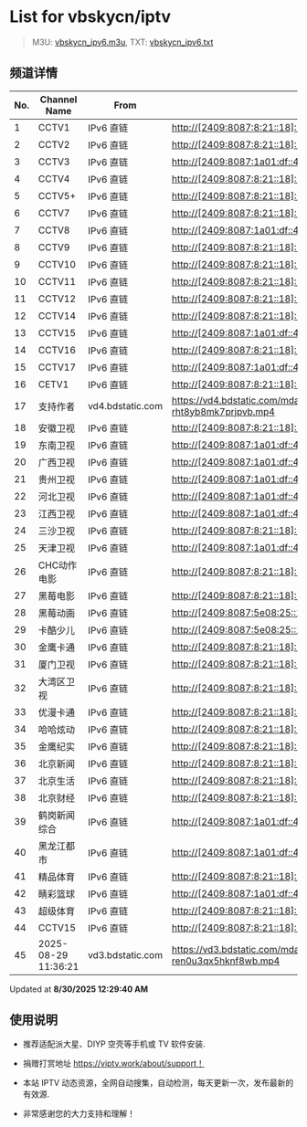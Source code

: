 # List for **vbskycn/iptv**

> M3U: [vbskycn_ipv6.m3u](./vbskycn_ipv6.m3u ), TXT: [vbskycn_ipv6.txt](./txt/vbskycn_ipv6.txt )

## 频道详情

| No. | Channel Name | From | Source |
| --- | ------------ | ---- | ------ |
| 1 | CCTV1 | IPv6 直链 | <http://[2409:8087:8:21::18]:6610/otttv.bj.chinamobile.com/PLTV/88888888/224/3221226338/1.m3u8> |
| 2 | CCTV2 | IPv6 直链 | <http://[2409:8087:8:21::18]:6610/otttv.bj.chinamobile.com/PLTV/88888888/224/3221226230/1.m3u8> |
| 3 | CCTV3 | IPv6 直链 | <http://[2409:8087:1a01:df::4041]:80/TVOD/88888888/224/3221225799/main.m3u8> |
| 4 | CCTV4 | IPv6 直链 | <http://[2409:8087:8:21::18]:6610/otttv.bj.chinamobile.com/PLTV/88888888/224/3221226335/1.m3u8?> |
| 5 | CCTV5+ | IPv6 直链 | <http://[2409:8087:8:21::18]:6610/otttv.bj.chinamobile.com/PLTV/88888888/224/3221226349/1.m3u8> |
| 6 | CCTV7 | IPv6 直链 | <http://[2409:8087:8:21::18]:6610/otttv.bj.chinamobile.com/PLTV/88888888/224/3221226234/1.m3u8> |
| 7 | CCTV8 | IPv6 直链 | <http://[2409:8087:1a01:df::4051]:80/TVOD/88888888/224/3221225795/main.m3u8> |
| 8 | CCTV9 | IPv6 直链 | <http://[2409:8087:8:21::18]:6610/otttv.bj.chinamobile.com/PLTV/88888888/224/3221226236/1.m3u8> |
| 9 | CCTV10 | IPv6 直链 | <http://[2409:8087:8:21::18]:6610/otttv.bj.chinamobile.com/PLTV/88888888/224/3221226449/1.m3u8> |
| 10 | CCTV11 | IPv6 直链 | <http://[2409:8087:8:21::18]:6610/otttv.bj.chinamobile.com/PLTV/88888888/224/3221226334/1.m3u8> |
| 11 | CCTV12 | IPv6 直链 | <http://[2409:8087:8:21::18]:6610/otttv.bj.chinamobile.com/PLTV/88888888/224/3221226228/1.m3u8> |
| 12 | CCTV14 | IPv6 直链 | <http://[2409:8087:8:21::18]:6610/otttv.bj.chinamobile.com/PLTV/88888888/224/3221226229/1.m3u8> |
| 13 | CCTV15 | IPv6 直链 | <http://[2409:8087:1a01:df::4033]:80/TVOD/88888888/224/3221226127/main.m3u8> |
| 14 | CCTV16 | IPv6 直链 | <http://[2409:8087:8:21::18]:6610/otttv.bj.chinamobile.com/PLTV/88888888/224/3221226887/1.m3u8> |
| 15 | CCTV17 | IPv6 直链 | <http://[2409:8087:1a01:df::4025]:80/TVOD/88888888/224/3221225708/main.m3u8> |
| 16 | CETV1 | IPv6 直链 | <http://[2409:8087:8:21::18]:6610/otttv.bj.chinamobile.com/PLTV/88888888/224/3221226494/1.m3u8> |
| 17 | 支持作者 | vd4.bdstatic.com | <https://vd4.bdstatic.com/mda-rht8yb8mk7prjpvb/1080p/cae_h264/1756373484708582178/mda-rht8yb8mk7prjpvb.mp4> |
| 18 | 安徽卫视 | IPv6 直链 | <http://[2409:8087:8:21::18]:6610/otttv.bj.chinamobile.com/PLTV/88888888/224/3221226337/1.m3u8> |
| 19 | 东南卫视 | IPv6 直链 | <http://[2409:8087:1a01:df::4035]:80/TVOD/88888888/224/3221225950/main.m3u8> |
| 20 | 广西卫视 | IPv6 直链 | <http://[2409:8087:1a01:df::4047]:80/TVOD/88888888/224/3221226091/main.m3u8> |
| 21 | 贵州卫视 | IPv6 直链 | <http://[2409:8087:1a01:df::4030]:80/TVOD/88888888/224/3221225974/main.m3u8> |
| 22 | 河北卫视 | IPv6 直链 | <http://[2409:8087:1a01:df::4035]:80/TVOD/88888888/224/3221225961/main.m3u8> |
| 23 | 江西卫视 | IPv6 直链 | <http://[2409:8087:1a01:df::4027]:80/TVOD/88888888/224/3221225935/main.m3u8> |
| 24 | 三沙卫视 | IPv6 直链 | <http://[2409:8087:8:21::18]:6610/otttv.bj.chinamobile.com/PLTV/88888888/224/3221226544/1.m3u8> |
| 25 | 天津卫视 | IPv6 直链 | <http://[2409:8087:1a01:df::4030]:80/TVOD/88888888/224/3221225972/main.m3u8> |
| 26 | CHC动作电影 | IPv6 直链 | <http://[2409:8087:8:21::18]:6610/otttv.bj.chinamobile.com/PLTV/88888888/224/3221226329/1.m3u8> |
| 27 | 黑莓电影 | IPv6 直链 | <http://[2409:8087:8:21::18]:6610/otttv.bj.chinamobile.com/PLTV/88888888/224/3221226939/1.m3u8> |
| 28 | 黑莓动画 | IPv6 直链 | <http://[2409:8087:5e08:25::16]:6610/200000001898/460000089800010002/1.m3u8> |
| 29 | 卡酷少儿 | IPv6 直链 | <http://[2409:8087:5e08:25::16]:6610/200000001898/460000089800010081/1.m3u8> |
| 30 | 金鹰卡通 | IPv6 直链 | <http://[2409:8087:8:21::18]:6610/otttv.bj.chinamobile.com/PLTV/88888888/224/3221226576/1.m3u8> |
| 31 | 厦门卫视 | IPv6 直链 | <http://[2409:8087:8:21::18]:6610/otttv.bj.chinamobile.com/PLTV/88888888/224/3221226542/1.m3u8> |
| 32 | 大湾区卫视 | IPv6 直链 | <http://[2409:8087:8:21::18]:6610/otttv.bj.chinamobile.com/PLTV/88888888/224/3221226540/1.m3u8> |
| 33 | 优漫卡通 | IPv6 直链 | <http://[2409:8087:8:21::18]:6610/otttv.bj.chinamobile.com/PLTV/88888888/224/3221226932/1.m3u8> |
| 34 | 哈哈炫动 | IPv6 直链 | <http://[2409:8087:8:21::18]:6610/otttv.bj.chinamobile.com/PLTV/88888888/224/3221226931/1.m3u8> |
| 35 | 金鹰纪实 | IPv6 直链 | <http://[2409:8087:8:21::18]:6610/otttv.bj.chinamobile.com/PLTV/88888888/224/3221226572/1.m3u8> |
| 36 | 北京新闻 | IPv6 直链 | <http://[2409:8087:8:21::18]:6610/otttv.bj.chinamobile.com/PLTV/88888888/224/3221226437/1.m3u8> |
| 37 | 北京生活 | IPv6 直链 | <http://[2409:8087:8:21::18]:6610/otttv.bj.chinamobile.com/PLTV/88888888/224/3221226514/1.m3u8> |
| 38 | 北京财经 | IPv6 直链 | <http://[2409:8087:8:21::18]:6610/otttv.bj.chinamobile.com/PLTV/88888888/224/3221226516/1.m3u8> |
| 39 | 鹤岗新闻综合 | IPv6 直链 | <http://[2409:8087:1a01:df::4059]:80/TVOD/88888888/224/3221226073/main.m3u8> |
| 40 | 黑龙江都市 | IPv6 直链 | <http://[2409:8087:1a01:df::4055]:80/TVOD/88888888/224/3221225969/main.m3u8> |
| 41 | 精品体育 | IPv6 直链 | <http://[2409:8087:8:21::18]:6610/otttv.bj.chinamobile.com/PLTV/88888888/224/3221226328/1.m3u8> |
| 42 | 睛彩篮球 | IPv6 直链 | <http://[2409:8087:1a01:df::4055]:80/TVOD/88888888/224/3221225901/main.m3u8> |
| 43 | 超级体育 | IPv6 直链 | <http://[2409:8087:8:21::18]:6610/otttv.bj.chinamobile.com/PLTV/88888888/224/3221226232/1.m3u8> |
| 44 | CCTV15 | IPv6 直链 | <http://[2409:8087:8:21::18]:6610/otttv.bj.chinamobile.com/PLTV/88888888/224/3221226333/1.m3u8> |
| 45 | 2025-08-29 11:36:21 | vd3.bdstatic.com | <https://vd3.bdstatic.com/mda-ren0u3qx5hknf8wb/1080p/cae_h264/1747960722207612951/mda-ren0u3qx5hknf8wb.mp4> |

Updated at **8/30/2025 12:29:40 AM**

## 使用说明

- 推荐适配派大星、DIYP 空壳等手机或 TV 软件安装.

- 捐赠打赏地址 <https://viptv.work/about/support！>

- 本站 IPTV 动态资源，全网自动搜集，自动检测，每天更新一次，发布最新的有效源.

- 非常感谢您的大力支持和理解！
